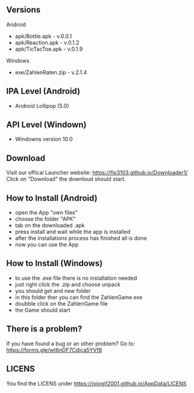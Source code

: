 ## Versions
Android
- apk/Bottle.apk                    - v.0.0.1
- apk/Reaction.apk                  - v.0.1.2
- apk/TicTacToe.apk                 - v.0.1.9

Windows
- exe/ZahlenRaten.zip               - v.2.1.4

## IPA Level (Android)

- Android Lollipop    (5.0)


## API Level (Windown)

- Windowns version 10.0

## Download

Visit our offical Launcher website: https://flo3103.github.io/Downloader1/
Click on "Download" the downloud should start.

## How to Install (Android)

- open the App "own files" 
- choose the folder "APK"
- tab on the downloaded .apk
- press install and wait while the app is installed
- after the installations process has finished all is done
- now you can use the App

## How to Install (Windows)

- to use the .exe file there is no installation needed 
- just right click  the .zip and choose unpack
- you should get and new folder 
- in this folder ther you can find the ZahlenGame.exe
- doubble click on the ZahlenGame file
- the Game should start

## There is a problem?

If you have found a bug or an other problem?
Go to: https://forms.gle/wt6nDF7Cdjca5YVf8

## LICENS

You find the LICENS under https://jojogif2001.github.io/AppData/LICENS
